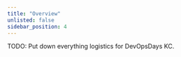 ```yaml
---
title: "Overview"
unlisted: false
sidebar_position: 4
---
```


TODO: Put down everything logistics for DevOpsDays KC.